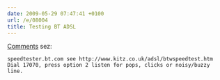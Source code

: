```yaml
---
date: 2009-05-29 07:47:41 +0100
url: /e/08004
title: Testing BT ADSL
---
```



[Comments](http://www.theregister.co.uk/2007/10/22/zen_ar7_infineon_bt_fault/comments/) sez:

	speedtester.bt.com see http://www.kitz.co.uk/adsl/btwspeedtest.htm
	Dial 17070, press option 2 listen for pops, clicks or noisy/buzzy line.

